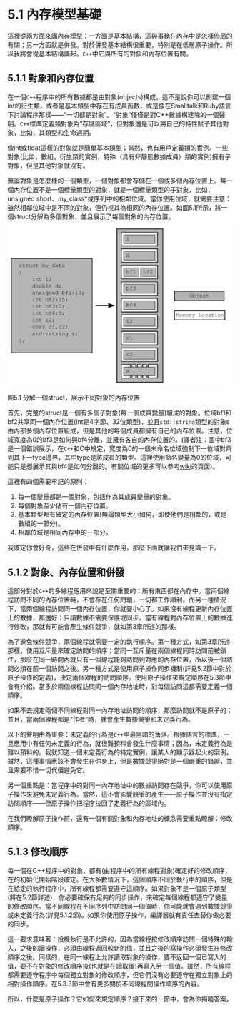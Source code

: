 # 5.1 內存模型基礎

這裡從兩方面來講內存模型：一方面是基本結構，這與事務在內存中是怎樣佈局的有關；另一方面就是併發。對於併發基本結構很重要，特別是在低層原子操作。所以我將會從基本結構講起。`C++`中它與所有的對象和內存位置有關。

## 5.1.1 對象和內存位置

在一個`C++`程序中的所有數據都是由對象(objects)構成。這不是說你可以創建一個int的衍生類，或者是基本類型中存在有成員函數，或是像在Smalltalk和Ruby語言下討論程序那樣——“一切都是對象”。“對象”僅僅是對C++數據構建塊的一個聲明。`C++`標準定義類對象為“存儲區域”，但對象還是可以將自己的特性賦予其他對象，比如，其類型和生命週期。

像int或float這樣的對象就是簡單基本類型；當然，也有用戶定義類的實例。一些對象(比如，數組，衍生類的實例，特殊（具有非靜態數據成員）類的實例)擁有子對象，但是其他對象就沒有。

無論對象是怎麼樣的一個類型，一個對象都會存儲在一個或多個內存位置上。每一個內存位置不是一個標量類型的對象，就是一個標量類型的子對象，比如，unsigned short、my_class*或序列中的相鄰位域。當你使用位域，就需要注意：雖然相鄰位域中是不同的對象，但仍視其為相同的內存位置。如圖5.1所示，將一個struct分解為多個對象，並且展示了每個對象的內存位置。

![](../../images/chapter5/5-1.png)

圖5.1 分解一個struct，展示不同對象的內存位置

首先，完整的struct是一個有多個子對象(每一個成員變量)組成的對象。位域bf1和bf2共享同一個內存位置(int是4字節、32位類型)，並且`std::string`類型的對象s由內部多個內存位置組成，但是其他的每個成員都擁有自己的內存位置。注意，位域寬度為0的bf3是如何與bf4分離，並擁有各自的內存位置的。(譯者注：圖中bf3是一個錯誤展示，在`C++`和C中規定，寬度為0的一個未命名位域強制下一位域對齊到其下一type邊界，其中type是該成員的類型。這裡使用命名變量為0的位域，可能只是想展示其與bf4是如何分離的。有關位域的更多可以參考[wiki](https://en.wikipedia.org/wiki/Bit_field)的頁面)。

這裡有四個需要牢記的原則：<br>

1. 每一個變量都是一個對象，包括作為其成員變量的對象。<br>
2. 每個對象至少佔有一個內存位置。<br>
3. 基本類型都有確定的內存位置(無論類型大小如何，即使他們是相鄰的，或是數組的一部分)。<br>
4. 相鄰位域是相同內存中的一部分。<br>

我確定你會好奇，這些在併發中有什麼作用，那麼下面就讓我們來見識一下。

## 5.1.2 對象、內存位置和併發

這部分對於`C++`的多線程應用來說是至關重要的：所有東西都在內存中。當兩個線程訪問不同的內存位置時，不會存在任何問題，一切都工作順利。而另一種情況下，當兩個線程訪問同一個內存位置，你就要小心了。如果沒有線程更新內存位置上的數據，那還好；只讀數據不需要保護或同步。當有線程對內存位置上的數據進行修改，那就有可能會產生條件競爭，就如第3章所述的那樣。

為了避免條件競爭，兩個線程就需要一定的執行順序。第一種方式，如第3章所述那樣，使用互斥量來確定訪問的順序；當同一互斥量在兩個線程同時訪問前被鎖住，那麼在同一時間內就只有一個線程能夠訪問到對應的內存位置，所以後一個訪問必須在前一個訪問之後。另一種方式是使用原子操作同步機制(詳見5.2節中對於原子操作的定義)，決定兩個線程的訪問順序。使用原子操作來規定順序在5.3節中會有介紹。當多於兩個線程訪問同一個內存地址時，對每個訪問這都需要定義一個順序。

如果不去規定兩個不同線程對同一內存地址訪問的順序，那麼訪問就不是原子的；並且，當兩個線程都是“作者”時，就會產生數據競爭和未定義行為。

以下的聲明由為重要：未定義的行為是`C++`中最黑暗的角落。根據語言的標準，一旦應用中有任何未定義的行為，就很難預料會發生什麼事情；因為，未定義行為是難以預料的。我就知道一個未定義行為的特定實例，讓某人的顯示器起火的案例。雖然，這種事情應該不會發生在你身上，但是數據競爭絕對是一個嚴重的錯誤，並且需要不惜一切代價避免它。

另一個重點是：當程序中的對同一內存地址中的數據訪問存在競爭，你可以使用原子操作來避免未定義行為。當然，這不會影響競爭的產生——原子操作並沒有指定訪問順序——但原子操作把程序拉回了定義行為的區域內。

在我們瞭解原子操作前，還有一個有關對象和內存地址的概念需要重點瞭解：修改順序。

## 5.1.3 修改順序

每一個在C++程序中的對象，都有(由程序中的所有線程對象)確定好的修改順序，在的初始化開始階段確定。在大多數情況下，這個順序不同於執行中的順序，但是在給定的執行程序中，所有線程都需要遵守這順序。如果對象不是一個原子類型(將在5.2節詳述)，你必要確保有足夠的同步操作，來確定每個線程都遵守了變量的修改順序。當不同線程在不同序列中訪問同一個值時，你可能就會遇到數據競爭或未定義行為(詳見5.1.2節)。如果你使用原子操作，編譯器就有責任去替你做必要的同步。

這一要求意味著：投機執行是不允許的，因為當線程按修改順序訪問一個特殊的輸入，之後的讀操作，必須由線程返回較新的值，並且之後的寫操作必須發生在修改順序之後。同樣的，在同一線程上允許讀取對象的操作，要不返回一個已寫入的值，要不在對象的修改順序後(也就是在讀取後)再寫入另一個值。雖然，所有線程都需要遵守程序中每個獨立對象的修改順序，但它們沒有必要遵守在獨立對象上的相對操作順序。在5.3.3節中會有更多關於不同線程間操作順序的內容。

所以，什麼是原子操作？它如何來規定順序？接下來的一節中，會為你揭曉答案。

